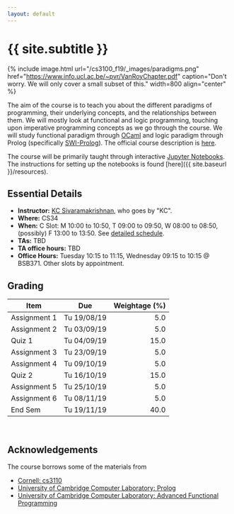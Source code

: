 ```yaml
---
layout: default
---
```


<div class="home">

<h1>{{ site.subtitle }}</h1>

</div>

{% include image.html url="/cs3100_f19/_images/paradigms.png"
   href="https://www.info.ucl.ac.be/~pvr/VanRoyChapter.pdf"
   caption="Don't worry. We will only cover a small subset of this." width=800 align="center" %}

The aim of the course is to teach you about the different paradigms of
programming, their underlying concepts, and the relationships between them. We
will mostly look at functional and logic programming, touching upon imperative
programming concepts as we go through the course. We will study functional
paradigm through [OCaml](https://ocaml.org/) and logic paradigm through Prolog
(specifically [SWI-Prolog](https://www.swi-prolog.org/)). The official course
description is [here](http://www.cse.iitm.ac.in/course_details.php?arg=MTk=).

The course will be primarily taught through interactive [Jupyter
Notebooks](https://jupyter.org/). The instructions for setting up the notebooks
is found [here]({{ site.baseurl }}/resources).

## Essential Details

* **Instructor:** [KC Sivaramakrishnan](http://kcsrk.info), who goes by "KC".
* **Where:** CS34
* **When:** C Slot: M 10:00 to 10:50, T 09:00 to 09:50, W 08:00 to 08:50, (possibly) F 13:00 to 13:50. See [detailed schedule]({{site.baseurl}}/schedule).
* **TAs:** TBD
* **TA office hours:** TBD
* **Office Hours:** Tuesday 10:15 to 11:15, Wednesday 09:15 to 10:15 @ BSB371.
  Other slots by appointment.

## Grading

| Item         | Due         | Weightage (%) |
|--------------|-------------|--------------:|
| Assignment 1 | Tu 19/08/19 | 5.0           |
| Assignment 2 | Tu 03/09/19 | 5.0           |
| Quiz 1       | Tu 04/09/19 | 15.0          |
| Assignment 3 | Tu 23/09/19 | 5.0           |
| Assignment 4 | Tu 09/10/19 | 5.0           |
| Quiz 2       | Tu 16/10/19 | 15.0          |
| Assignment 5 | Tu 25/10/19 | 5.0           |
| Assignment 6 | Tu 08/11/19 | 5.0           |
| End Sem      | Tu 19/11/19 | 40.0          |

<br/> 

## Acknowledgements

The course borrows some of the materials from

* [Cornell: cs3110](http://www.cs.cornell.edu/courses/cs3110/2019sp/)
* [University of Cambridge Computer Laboratory: Prolog](https://www.cl.cam.ac.uk/teaching/1819/Prolog/)
* [University of Cambridge Computer Laboratory: Advanced Functional Programming](https://www.cl.cam.ac.uk/teaching/1718/L28/)
